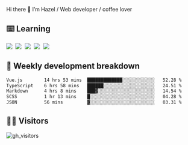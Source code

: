 
Hi there 👋 I’m Hazel / Web developer / coffee lover

## ⌨️ Learning

<samp>
 <a href="https://github.com/vuejs/core"><img src="https://api.iconify.design/logos:vue.svg" /></a>
  <a href="https://github.com/vuejs/core"><img src="https://api.iconify.design/logos:react.svg" /></a>
  <a href="https://github.com/vitejs/vite"><img src="https://api.iconify.design/logos:vitejs.svg" /></a>
  <a href="https://github.com/microsoft/TypeScript"><img src="https://api.iconify.design/logos:typescript-icon.svg" /></a> 
  <a href="https://github.com/unocss/unocss"><img src="https://api.iconify.design/logos:unocss.svg" /></a>
  

</samp>


## 🦀 Weekly development breakdown

<!--START_SECTION:waka-->

```txt
Vue.js        14 hrs 53 mins  █████████████░░░░░░░░░░░░   52.28 %
TypeScript    6 hrs 58 mins   ██████░░░░░░░░░░░░░░░░░░░   24.51 %
Markdown      4 hrs 8 mins    ███▓░░░░░░░░░░░░░░░░░░░░░   14.54 %
SCSS          1 hr 13 mins    █░░░░░░░░░░░░░░░░░░░░░░░░   04.28 %
JSON          56 mins         ▓░░░░░░░░░░░░░░░░░░░░░░░░   03.31 %
```

<!--END_SECTION:waka-->
## 👬🏻 Visitors

![gh_visitors](https://profile-counter.glitch.me/Hazel-Lin/count.svg)

